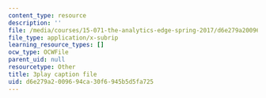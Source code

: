 ```yaml
---
content_type: resource
description: ''
file: /media/courses/15-071-the-analytics-edge-spring-2017/d6e279a2009694ca30f6945b5d5fa725_FqiB9tmtdSc.srt
file_type: application/x-subrip
learning_resource_types: []
ocw_type: OCWFile
parent_uid: null
resourcetype: Other
title: 3play caption file
uid: d6e279a2-0096-94ca-30f6-945b5d5fa725
---
```

